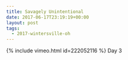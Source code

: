 ```yaml
---
title: Savagely Unintentional
date: 2017-06-17T23:19:19+00:00
layout: post
tags:
  - 2017-wintersville-oh
---
```

{% include vimeo.html id=222052116 %}
Day 3